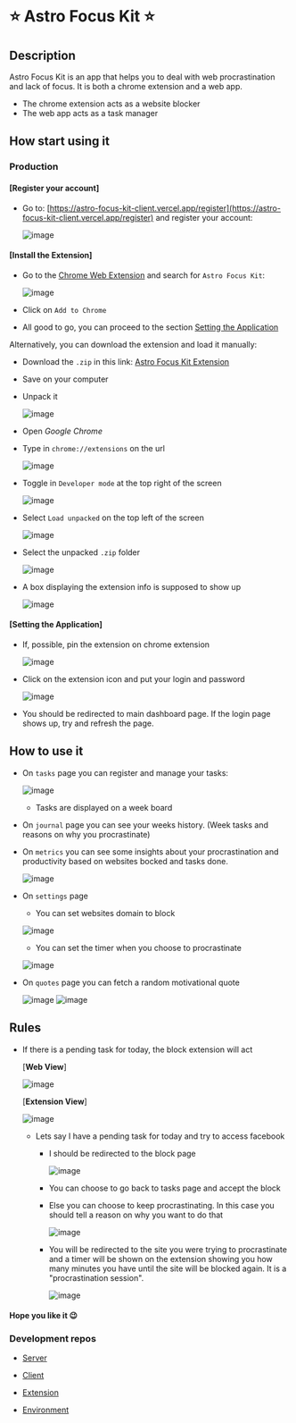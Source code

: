 # :star: Astro Focus Kit :star:
## Description
Astro Focus Kit is an app that helps you to deal with web procrastination and lack of focus. It is both a chrome extension and a web app.
- The chrome extension acts as a website blocker
- The web app acts as a task manager

## How start using it

### Production
#### [**Register your account**]
- Go to: [https://astro-focus-kit-client.vercel.app/register](https://astro-focus-kit-client.vercel.app/register) and register your account:

  ![image](https://user-images.githubusercontent.com/51006938/204972559-fde79bed-d2de-4721-90ab-ade59c1224d9.png)

#### [**Install the Extension**]
- Go to the [Chrome Web Extension](https://chrome.google.com/webstore) and search for `Astro Focus Kit`:

  ![image](https://user-images.githubusercontent.com/51006938/205776840-3efe82bf-9822-411f-9f99-84130a488c3b.png)

- Click on `Add to Chrome`
- All good to go, you can proceed to the section [Setting the Application](https://github.com/aloefflerj/astro-focus-kit/edit/main/README.md#setting-the-application)

Alternatively, you can download the extension and load it manually:

- Download the `.zip` in this link: [Astro Focus Kit Extension](https://agenciakapi.com/astro/extension.zip)
- Save on your computer
- Unpack it

  ![image](https://user-images.githubusercontent.com/51006938/204973046-07e7f788-1165-4c98-8f46-e9235ee65199.png)
- Open _Google Chrome_
- Type in `chrome://extensions` on the url

  ![image](https://user-images.githubusercontent.com/51006938/204973304-093b5ad5-0d60-4786-aa42-a53df872c937.png)
- Toggle in `Developer mode` at the top right of the screen

  ![image](https://user-images.githubusercontent.com/51006938/204974590-f782ec44-d9b2-4e60-9e9a-92e16bbfa8e3.png)

  
- Select `Load unpacked` on the top left of the screen

  ![image](https://user-images.githubusercontent.com/51006938/204974667-8f81b3cc-84d4-4735-9572-a44f01ee4693.png)

- Select the unpacked `.zip` folder

  ![image](https://user-images.githubusercontent.com/51006938/204975019-4d4404fb-5a30-4728-954c-38c80184b127.png)

- A box displaying the extension info is supposed to show up

  ![image](https://user-images.githubusercontent.com/51006938/204975133-0585ef50-b213-41b0-a37d-3d3dae602530.png)

#### [**Setting the Application**]

- If, possible, pin the extension on chrome extension

  ![image](https://user-images.githubusercontent.com/51006938/204975229-5c19aa53-dafc-4406-b8f3-ba7b4ee5198b.png)
  
- Click on the extension icon and put your login and password

  ![image](https://user-images.githubusercontent.com/51006938/204975488-94c3378a-6dfd-4423-98ad-e2ddec879133.png)
  
- You should be redirected to main dashboard page. If the login page shows up, try and refresh the page.


## How to use it
- On `tasks` page you can register and manage your tasks:

  ![image](https://user-images.githubusercontent.com/51006938/204976331-1361680e-0ffd-4ee7-87bf-fe35f33c36be.png)
  - Tasks are displayed on a week board
  
- On `journal` page you can see your weeks history. (Week tasks and reasons on why you procrastinate)

- On `metrics` you can see some insights about your procrastination and productivity based on websites bocked and tasks done.

  ![image](https://user-images.githubusercontent.com/51006938/204976736-045dbaa0-c87c-45e2-94bf-085c67f8874a.png)

- On `settings` page
  - You can set websites domain to block
  
  ![image](https://user-images.githubusercontent.com/51006938/204976881-3f28f12e-9409-469a-b3ff-04be0ae50508.png)
  - You can set the timer when you choose to procrastinate
  
  ![image](https://user-images.githubusercontent.com/51006938/204976997-2e6ace41-a751-4034-90b4-ef60f29a4ffc.png)
- On `quotes` page you can fetch a random motivational quote

  ![image](https://user-images.githubusercontent.com/51006938/204977153-21c6da65-d0b0-4674-9549-dda030e96e14.png)
  ![image](https://user-images.githubusercontent.com/51006938/204977347-88df03be-379c-48be-9561-69773b63363e.png)

## Rules
- If there is a pending task for today, the block extension will act

  [**Web View**]
  
  ![image](https://user-images.githubusercontent.com/51006938/204977890-2ec23c78-ef41-4afd-9d0b-5cd034b99c5e.png)

  [**Extension View**]
  
  ![image](https://user-images.githubusercontent.com/51006938/204977709-fd962829-9b59-42da-9faa-0b087e8754b6.png)
  
  - Lets say I have a pending task for today and try to access facebook
    - I should be redirected to the block page
    
      ![image](https://user-images.githubusercontent.com/51006938/204978324-d40feece-6e83-4d03-893d-184bac286fe9.png)
    - You can choose to go back to tasks page and accept the block
    - Else you can choose to keep procrastinating. In this case you should tell a reason on why you want to do that
    
      ![image](https://user-images.githubusercontent.com/51006938/204978578-1f9da780-1534-418b-a8c6-6551db6d447a.png)
     
    - You will be redirected to the site you were trying to procrastinate and a timer will be shown on the extension showing you how many minutes you have until the site will be blocked again. It is a "procrastination session".
    
      ![image](https://user-images.githubusercontent.com/51006938/204978878-3dba1e16-a30d-4082-af0a-b59506a3dfdb.png)

#### Hope you like it 😉

### Development repos
- [Server](https://github.com/aloefflerj/astro-focus-kit-server)

- [Client](https://github.com/aloefflerj/astro-focus-kit-client)

- [Extension](https://github.com/aloefflerj/astro-focus-kit-chrome-extension)

- [Environment](https://github.com/aloefflerj/astro-focus-kit-env)
